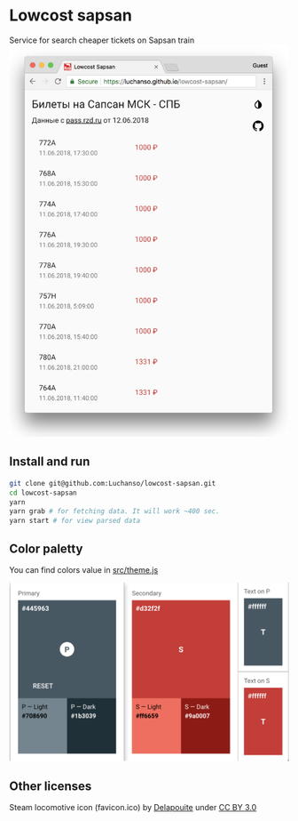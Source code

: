 # Lowcost sapsan
Service for search cheaper tickets on Sapsan train
![screenshot](screenshot.png)

## Install and run
```sh
git clone git@github.com:Luchanso/lowcost-sapsan.git
cd lowcost-sapsan
yarn
yarn grab # for fetching data. It will work ~400 sec.
yarn start # for view parsed data
```

## Color paletty
You can find colors value in [src/theme.js](https://github.com/Luchanso/lowcost-sapsan/blob/master/src/theme.js)


![color-paletty](color-paletty.png)

## Other licenses
Steam locomotive icon (favicon.ico) by [Delapouite](http://delapouite.com/) under [CC BY 3.0](https://creativecommons.org/licenses/by/3.0/)
